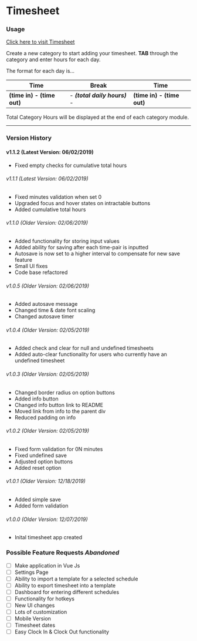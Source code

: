 # Timesheet

### Usage
[Click here to visit Timesheet](https://brianlinggadjaja.github.io/timesheet/ "Timesheet") 

Create a new category to start adding your timesheet. **TAB** through the category and enter hours for each day. 

The format for each day is...

| Time | Break | Time |
|------|-------|------|
| **(time in) - (time out)** | - ***(total daily hours)*** - | **(time in) - (time out)** | 

Total Category Hours will be displayed at the end of each category module.

---

### Version History
#### v1.1.2 (Latest Version: 06/02/2019)
- Fixed empty checks for cumulative total hours

###### *v1.1.1 (Latest Version: 06/02/2019)*
- Fixed minutes validation when set 0
- Upgraded focus and hover states on intractable buttons
- Added cumulative total hours

###### *v1.1.0 (Older Version: 02/06/2019)*
- Added functionality for storing input values
- Added ability for saving after each time-pair is inputted
- Autosave is now set to a higher interval to compensate for new save feature
- Small UI fixes
- Code base refactored

###### *v1.0.5 (Older Version: 02/06/2019)*
- Added autosave message
- Changed time & date font scaling
- Changed autosave timer

###### *v1.0.4 (Older Version: 02/05/2019)*
- Added check and clear for null and undefined timesheets
- Added auto-clear functionality for users who currently have an undefined timesheet

###### *v1.0.3 (Older Version: 02/05/2019)*
- Changed border radius on option buttons
- Added info button
- Changed info button link to README
- Moved link from info to the parent div
- Reduced padding on info

###### *v1.0.2 (Older Version: 02/05/2019)*
- Fixed form validation for 0N minutes
- Fixed undefined save
- Adjusted option buttons
- Added reset option

###### *v1.0.1 (Older Version: 12/18/2019)*
- Added simple save
- Added form validation

###### *v1.0.0 (Older Version: 12/07/2019)*
- Inital timesheet app created


### Possible Feature Requests *Abandoned*
- [ ] Make application in Vue Js
- [ ] Settings Page
- [ ] Ability to import a template for a selected schedule
- [ ] Ability to export timesheet into a template
- [ ] Dashboard for entering different schedules
- [ ] Functionality for hotkeys
- [ ] New UI changes
- [ ] Lots of customization
- [ ] Mobile Version
- [ ] Timesheet dates
- [ ] Easy Clock In & Clock Out functionality
